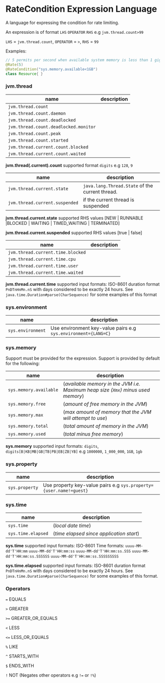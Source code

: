 # RateCondition Expression Language

A language for expressing the condition for rate limiting.

An expression is of format `LHS` `OPERATOR` `RHS` e.g `jvm.thread.count>99`

`LHS` = `jvm.thread.count`,
`OPERATOR` = `>`,
`RHS` = `99`

Examples:

```java
// 5 permits per second when available system memory is less than 1 giga byte
@Rate(5)
@RateCondition("sys.memory.available<1GB")
class Resource{ }
```

### jvm.thread

| name                                  | description |
|---------------------------------------|-------------|
| `jvm.thread.count`                    |             |
| `jvm.thread.count.daemon`             |             |  
| `jvm.thread.count.deadlocked`         |             |
| `jvm.thread.count.deadlocked.monitor` |             |
| `jvm.thread.count.peak`               |             |
| `jvm.thread.count.started`            |             |
| `jvm.thread.current.count.blocked`    |             |
|  `jvm.thread.current.count.waited`    |             |

__jvm.thread(.current).count__ supported format `digits` e.g `128`, `9`

| name                           | description                                            |
|--------------------------------|--------------------------------------------------------|
| `jvm.thread.current.state`     | `java.lang.Thread.State` of the current thread.        |
| `jvm.thread.current.suspended` | if the current thread is suspended                     |

__jvm.thread.current.state__ supported RHS values [NEW | RUNNABLE |BLOCKED | WAITING | TIMED_WAITING | TERMINATED]

__jvm.thread.current.suspended__ supported RHS values [true | false]

| name                              | description |
|-----------------------------------|-------------|
| `jvm.thread.current.time.blocked` |             |
| `jvm.thread.current.time.cpu`     |             |
| `jvm.thread.current.time.user`    |             |
| `jvm.thread.current.time.waited`  |             |

__jvm.thread.current.time__ supported input formats: ISO-8601 duration format `PnDTnHnMn.nS` with days
considered to be exactly 24 hours. See `java.time.Duration#parse(CharSequence)` for some
examples of this format

### sys.environment

| name              | description                                                    |  
|-------------------|----------------------------------------------------------------|
| `sys.environment` | Use environment key-value pairs e.g `sys.environment={LANG=C}` |


### sys.memory

Support must be provided for the expression. Support is provided by default for the following:

| name                   | description                                                                      |
|------------------------|----------------------------------------------------------------------------------|
| `sys.memory.available` | (_available memory in the JVM i.e. Maximum heap size (`Xmx`) minus used memory_) | 
| `sys.memory.free`      | (_amount of free memory in the JVM_)                                             |                                     
| `sys.memory.max`       | (_max amount of memory that the JVM will attempt to use_)                        |                      
| `sys.memory.total`     | (_total amount of memory in the JVM_)                                            |
|  `sys.memory.used`     | (_total minus free memory_)                                                      |

__sys.memory__ supported input formats: `digits`, `digits[B|KB|MB|GB|TB|PB|EB|ZB|YB]` 
e.g `1000000`, `1_000_000`, `1GB`, `1gb`

### sys.property

| name           | description                                                        |  
|----------------|--------------------------------------------------------------------|
| `sys.property` | Use property key-value pairs e.g `sys.property={user.name!=guest}` |

### sys.time

| name                | description                              |
|---------------------|------------------------------------------|
| `sys.time`          | (_local date time_)                      |
|  `sys.time.elapsed` | (_time elapsed since application start_) |

__sys.time__ supported input formats: ISO-8601 Time formats:
`uuuu-MM-dd'T'HH:mm`
`uuuu-MM-dd'T'HH:mm:ss`
`uuuu-MM-dd'T'HH:mm:ss.SSS`
`uuuu-MM-dd'T'HH:mm:ss.SSSSSS`
`uuuu-MM-dd'T'HH:mm:ss.SSSSSSSSS`

__sys.time.elapsed__ supported input formats: ISO-8601 duration format `PnDTnHnMn.nS` with days 
considered to be exactly 24 hours. See `java.time.Duration#parse(CharSequence)` for some 
examples of this format.

### Operators

`=`  EQUALS

`>`  GREATER

`>=` GREATER_OR_EQUALS

`<`  LESS

`<=` LESS_OR_EQUALS

`%`  LIKE

`^`  STARTS_WITH

`$`  ENDS_WITH

`!`  NOT (Negates other operators e.g `!=` or `!%`)




 

